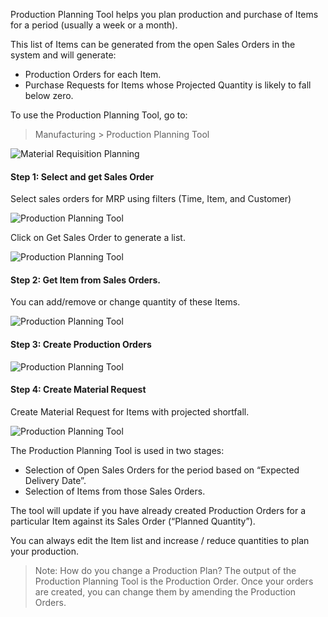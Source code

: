Production Planning Tool helps you plan production and purchase of Items for a
period (usually a week or a month).

This list of Items can be generated from the open Sales Orders in the system
and will generate:

  * Production Orders for each Item.
  * Purchase Requests for Items whose Projected Quantity is likely to fall below zero.

To use the Production Planning Tool, go to:

> Manufacturing > Production Planning Tool

![Material Requisition Planning](files/mrp.png)

  

#### Step 1: Select and get Sales Order

Select sales orders for MRP using filters (Time, Item, and Customer)

![Production Planning Tool](files/mrp-1.png)

Click on Get Sales Order to generate a list.

![Production Planning Tool](files/mrp-1.1.png)

  

#### Step 2: Get Item from Sales Orders.

You can add/remove or change quantity of these Items.

![Production Planning Tool](files/mrp-2.png)

  

#### Step 3: Create Production Orders

![Production Planning Tool](files/mrp-3.png)

  

#### Step 4: Create Material Request

Create Material Request for Items with projected shortfall.

![Production Planning Tool](files/mrp-4.png)

  

The Production Planning Tool is used in two stages:

  * Selection of Open Sales Orders for the period based on “Expected Delivery Date”.
  * Selection of Items from those Sales Orders.

The tool will update if you have already created Production Orders for a
particular Item against its Sales Order (“Planned Quantity”).

You can always edit the Item list and increase / reduce quantities to plan
your production.

> Note: How do you change a Production Plan? The output of the Production
Planning Tool is the Production Order. Once your orders are created, you can
change them by amending the Production Orders.

